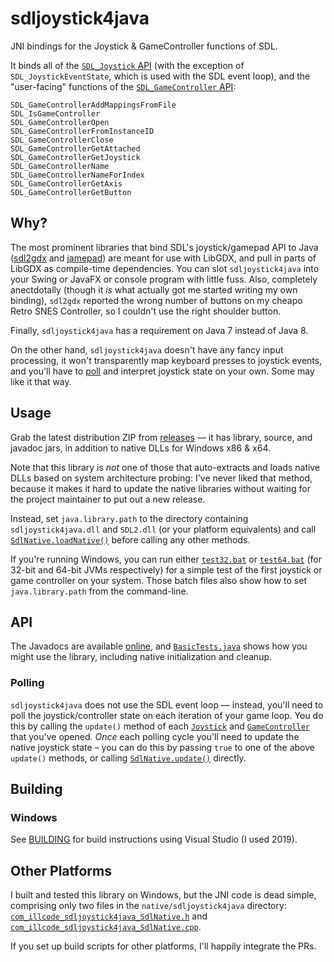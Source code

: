 # sdljoystick4java

JNI bindings for the Joystick & GameController functions of SDL.

It binds all of the [`SDL_Joystick` API] (with the exception of `SDL_JoystickEventState`,
which is used with the SDL event loop), and the "user-facing" functions of the
[`SDL_GameController` API]:

    SDL_GameControllerAddMappingsFromFile
    SDL_IsGameController
    SDL_GameControllerOpen
    SDL_GameControllerFromInstanceID
    SDL_GameControllerClose
    SDL_GameControllerGetAttached
    SDL_GameControllerGetJoystick
    SDL_GameControllerName
    SDL_GameControllerNameForIndex
    SDL_GameControllerGetAxis
    SDL_GameControllerGetButton

[`SDL_Joystick` API]: https://wiki.libsdl.org/CategoryJoystick
[`SDL_GameController` API]: https://wiki.libsdl.org/CategoryGameController

## Why?

The most prominent libraries that bind SDL's joystick/gamepad API to Java ([sdl2gdx] and
[jamepad]) are meant for use with LibGDX, and pull in parts of LibGDX as compile-time
dependencies. You can slot `sdljoystick4java` into your Swing or JavaFX or console program
with little fuss. Also, completely anectdotally (though it *is* what actually got me
started writing my own binding), `sdl2gdx` reported the wrong number of buttons on my
cheapo Retro SNES Controller, so I couldn't use the right shoulder button.

Finally, `sdljoystick4java` has a requirement on Java 7 instead of Java 8.

On the other hand, `sdljoystick4java` doesn't have any fancy input processing, it won't
transparently map keyboard presses to joystick events, and you'll have to [poll](#polling)
and interpret joystick state on your own. Some may like it that way.

[sdl2gdx]: https://github.com/electronstudio/sdl2gdx
[jamepad]: https://github.com/williamahartman/Jamepad

## Usage

Grab the latest distribution ZIP from [releases] — it has library, source, and javadoc jars,
in addition to native DLLs for Windows x86 & x64.

Note that this library is *not* one of those that auto-extracts and loads native DLLs
based on system architecture probing: I've never liked that method, because it makes it
hard to update the native libraries without waiting for the project maintainer to put out
a new release.

Instead, set `java.library.path` to the directory containing `sdljoystick4java.dll` and
`SDL2.dll` (or your platform equivalents) and call [`SdlNative.loadNative()`] <!-- ` -->
before calling any other methods.

If you're running Windows, you can run either [`test32.bat`] or [`test64.bat`] (for 32-bit and
64-bit JVMs respectively) for a simple test of the first joystick or game controller on
your system. Those batch files also show how to set `java.library.path` from the command-line.

[releases]: https://github.com/jessepav/sdljoystick4java/releases
[`SdlNative.loadNative()`]: https://github.com/jessepav/sdljoystick4java/blob/master/src/com/illcode/sdljoystick4java/SdlNative.java#L15
[`test32.bat`]: https://github.com/jessepav/sdljoystick4java/blob/master/dist/test32.bat
[`test64.bat`]: https://github.com/jessepav/sdljoystick4java/blob/master/dist/test64.bat

## API

The Javadocs are available [online][javadocs], and [`BasicTests.java`] shows how you might
use the library, including native initialization and cleanup.

[javadocs]: https://jessepav.github.io/sdljoystick4java/javadoc/
[`BasicTests.java`]: https://github.com/jessepav/sdljoystick4java/blob/master/src/com/illcode/sdljoystick4java/test/BasicTests.java

### Polling

`sdljoystick4java` does not use the SDL event loop — instead, you'll need to poll the
joystick/controller state on each iteration of your game loop. You do this by calling the
`update()` method of each [`Joystick`][jupdate] and [`GameController`][gcupdate] that
you've opened. *Once* each polling cycle you'll need to update the native joystick state –
you can do this by passing `true` to one of the above `update()` methods, or calling
[`SdlNative.update()`] <!-- ` --> directly.

[jupdate]: https://jessepav.github.io/sdljoystick4java/javadoc/com/illcode/sdljoystick4java/Joystick.html#update(boolean)
[gcupdate]: https://jessepav.github.io/sdljoystick4java/javadoc/com/illcode/sdljoystick4java/GameController.html#update(boolean)
[`SdlNative.update()`]: https://jessepav.github.io/sdljoystick4java/javadoc/com/illcode/sdljoystick4java/SdlNative.html#update()


## Building

### Windows

See [BUILDING](https://github.com/jessepav/sdljoystick4java/blob/master/native/BUILDING.md#windows)
for build instructions using Visual Studio (I used 2019).

## Other Platforms

I built and tested this library on Windows, but the JNI code is dead simple, comprising
only two files in the `native/sdljoystick4java` directory: [`com_illcode_sdljoystick4java_SdlNative.h`][SdlNative.h]
and [`com_illcode_sdljoystick4java_SdlNative.cpp`][SdlNative.cpp].

If you set up build scripts for other platforms, I'll happily integrate the PRs.

[SdlNative.h]: https://github.com/jessepav/sdljoystick4java/blob/master/native/sdljoystick4java/com_illcode_sdljoystick4java_SdlNative.h
[SdlNative.cpp]: https://github.com/jessepav/sdljoystick4java/blob/master/native/sdljoystick4java/com_illcode_sdljoystick4java_SdlNative.cpp
